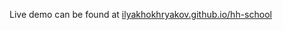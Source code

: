Live demo can be found at [ilyakhokhryakov.github.io/hh-school](http://ilyakhokhryakov.github.io/hh-school)
